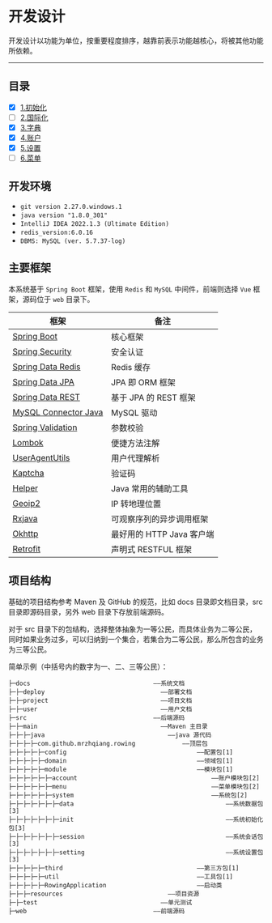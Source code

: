 开发设计
======

开发设计以功能为单位，按重要程度排序，越靠前表示功能越核心，将被其他功能所依赖。

---

## 目录

- [x] [1.初始化](1.init.md)
- [ ] [2.国际化](2.i18n.md)
- [x] [3.字典](3.dict.md)
- [x] [4.账户](4.account.md)
- [x] [5.设置](5.setting.md)
- [ ] [6.菜单](6.menu.md)

## 开发环境

- `git version 2.27.0.windows.1`
- `java version "1.8.0_301"`
- `IntelliJ IDEA 2022.1.3 (Ultimate Edition)`
- `redis_version:6.0.16`
- `DBMS: MySQL (ver. 5.7.37-log)`

## 主要框架

本系统基于 `Spring Boot` 框架，使用 `Redis` 和 `MySQL` 中间件，前端则选择 `Vue` 框架，源码位于 `web` 目录下。

| 框架                                                                    | 备注                 |
|-----------------------------------------------------------------------|--------------------|
| [Spring Boot](https://spring.io/projects/spring-boot)                 | 核心框架               |
| [Spring Security](https://spring.io/projects/spring-security)         | 安全认证               |
| [Spring Data Redis](https://spring.io/projects/spring-data-redis)     | Redis 缓存           |
| [Spring Data JPA](https://spring.io/projects/spring-data-jpa)         | JPA 即 ORM 框架       |
| [Spring Data REST](https://spring.io/projects/spring-data-rest)       | 基于 JPA 的 REST 框架   |
| [MySQL Connector Java](https://dev.mysql.com/doc/connector-j/8.0/en/) | MySQL 驱动           |
| [Spring Validation](https://beanvalidation.org/)                      | 参数校验               |
| [Lombok](https://projectlombok.org/)                                  | 便捷方法注解             |
| [UserAgentUtils](https://www.bitwalker.eu/software/user-agent-utils)  | 用户代理解析             |
| [Kaptcha](https://github.com/mrzhqiang/kaptcha-spring-boot-starter)   | 验证码                |
| [Helper](https://github.com/mrzhqiang/helper)                         | Java 常用的辅助工具       |
| [Geoip2](https://dev.maxmind.com/geoip?lang=en)                       | IP 转地理位置           |
| [Rxjava](https://github.com/ReactiveX/RxJava)                         | 可观察序列的异步调用框架       |
| [Okhttp](https://github.com/square/okhttp)                            | 最好用的 HTTP Java 客户端 |
| [Retrofit](https://github.com/square/retrofit)                        | 声明式 RESTFUL 框架     |

## 项目结构

基础的项目结构参考 Maven 及 GitHub 的规范，比如 docs 目录即文档目录，src 目录即源码目录，另外 web 目录下存放前端源码。

对于 src 目录下的包结构，选择整体抽象为一等公民，而具体业务为二等公民，同时如果业务过多，可以归纳到一个集合，若集合为二等公民，那么所包含的业务为三等公民。

简单示例（中括号内的数字为一、二、三等公民）：

```
├─docs                                  ——系统文档
├─├─deploy                                ——部署文档
├─├─project                               ——项目文档
├─├─user                                  ——用户文档
├─src                                   ——后端源码
├─├─main                                  ——Maven 主目录
├─├─├─java                                  ——java 源代码
├─├─├─├─com.github.mrzhqiang.rowing             ——顶层包
├─├─├─├─├─config                                    ——配置包[1]
├─├─├─├─├─domain                                    ——领域包[1]
├─├─├─├─├─module                                    ——模块包[1]
├─├─├─├─├─├─account                                     ——账户模块包[2]
├─├─├─├─├─├─menu                                        ——菜单模块包[2]
├─├─├─├─├─├─system                                      ——系统包[2]
├─├─├─├─├─├─├─data                                          ——系统数据包[3]
├─├─├─├─├─├─├─init                                          ——系统初始化包[3]
├─├─├─├─├─├─├─session                                       ——系统会话包[3]
├─├─├─├─├─├─├─setting                                       ——系统设置包[3]
├─├─├─├─├─third                                     ——第三方包[1]
├─├─├─├─├─util                                      ——工具包[1]
├─├─├─├─├─RowingApplication                         ——启动类
├─├─├─resources                             ——项目资源
├─├─test                                  ——单元测试
├─web                                   ——前端源码
```